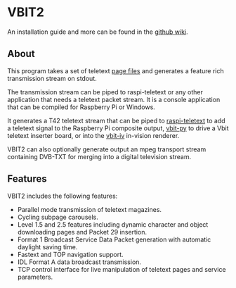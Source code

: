 # VBIT2

An installation guide and more can be found in the [github wiki](https://github.com/peterkvt80/vbit2/wiki).

## About

This program takes a set of teletext [page files](https://github.com/peterkvt80/vbit2/wiki/Page-files) and generates a feature rich transmission stream on stdout.

The transmission stream can be piped to raspi-teletext or any other application that needs a teletext packet stream.
It is a console application that can be compiled for Raspberry Pi or Windows.

It generates a T42 teletext stream that can be piped to [raspi-teletext](https://github.com/ali1234/raspi-teletext) to add a teletext signal to the Raspberry Pi composite output, [vbit-py](https://github.com/peterkvt80/vbit-py) to drive a Vbit teletext inserter board, or into the [vbit-iv](https://github.com/peterkvt80/vbit-iv) in-vision renderer.

VBIT2 can also optionally generate output an mpeg transport stream containing DVB-TXT for merging into a digital television stream.

## Features

VBIT2 includes the following features:
* Parallel mode transmission of teletext magazines.
* Cycling subpage carousels.
* Level 1.5 and 2.5 features including dynamic character and object downloading pages and Packet 29 insertion.
* Format 1 Broadcast Service Data Packet generation with automatic daylight saving time.
* Fastext and TOP navigation support.
* IDL Format A data broadcast transmission.
* TCP control interface for live manipulation of teletext pages and service parameters.
